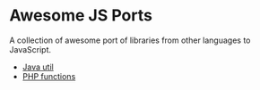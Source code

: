 # Awesome JS Ports

A collection of awesome port of libraries from other languages to JavaScript.

* [Java util](https://github.com/bjornharrtell/javascript.util)
* [PHP functions](https://github.com/kvz/phpjs)
